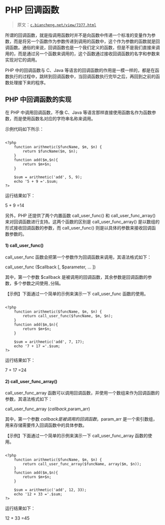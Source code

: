 # PHP 回调函数

> 原文：[`c.biancheng.net/view/7377.html`](http://c.biancheng.net/view/7377.html)

所谓的回调函数，就是指调用函数时并不是向函数中传递一个标准的变量作为参数，而是将另一个函数作为参数传递到调用的函数中，这个作为参数的函数就是回调函数。通俗的来说，回调函数也是一个我们定义的函数，但是不是我们直接来调用的，而是通过另一个函数来调用的，这个函数通过接收回调函数的名字和参数来实现对它的调用。

PHP 中的回调函数与 C、Java 等语言的回调函数的作用是一模一样的，都是在函数执行的过程中，跳转到回调函数中，当回调函数执行完毕之后，再回到之前的函数处理接下来的程序。

## PHP 中回调函数的实现

在 PHP 中调用回调函数，不像 C、Java 等语言那样直接使用函数名作为函数参数，而是使用函数名对应的字符串名称来调用。

示例代码如下所示：

```

<?php
    function arithmetic($funcName, $m, $n) {
        return $funcName($m, $n);
    }
    function add($m,$n){
        return $m+$n;
    }

    $sum = arithmetic('add', 5, 9);
    echo '5 + 9 ='.$sum;
?>
```

运行结果如下：

5 + 9 =14

另外，PHP 还提供了两个内置函数 call_user_func() 和 call_user_func_array() 来对回调函数进行支持。这两个函数的区别是 call_user_func_array() 是以数组的形式接收回调函数的参数，而 call_user_func() 则是以具体的参数来接收回调函数参数的。

#### 1) call_user_func()

call_user_func 函数会把第一个参数作为回调函数来调用，其语法格式如下：

call_user_func ($callback [, $parameter, ... ])

其中，第一个参数 $callback 是被调用的回调函数，其余参数是回调函数的参数，多个参数之间使用`,`分隔。

【示例】下面通过一个简单的示例来演示一下 call_user_func 函数的使用。

```

<?php
    function arithmetic($funcName, $m, $n) {
        return call_user_func($funcName, $m, $n);
    }
    function add($m,$n){
        return $m+$n;
    }

    $sum = arithmetic('add', 7, 17);
    echo '7 + 17 ='.$sum;
?>
```

运行结果如下：

7 + 17 =24

#### 2) call_user_func_array()

call_user_func_array 函数可以调用回调函数，并使用一个数组来作为回调函数的参数，其语法格式如下：

call_user_func_array ($callback ,$param_arr)

其中，第一个参数 $callback 是被调用的回调函数，$param_arr 是一个索引数组，用来存储需要传入回调函数中的具体参数。

【示例】下面通过一个简单的示例来演示一下 call_user_func_array 函数的使用。

```

<?php
    function arithmetic($funcName, $m, $n) {
        return call_user_func_array($funcName, array($m, $n));
    }
    function add($m,$n){
        return $m+$n;
    }

    $sum = arithmetic('add', 12, 33);
    echo '12 + 33 ='.$sum;
?>
```

运行结果如下：

12 + 33 =45